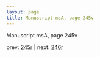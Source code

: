 ```yaml
---
layout: page
title: Manuscript msA, page 245v
---
```


Manuscript msA, page 245v

prev:  [245r](../245r) | next:  [246r](../246r)